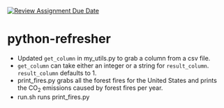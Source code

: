 [![Review Assignment Due Date](https://classroom.github.com/assets/deadline-readme-button-22041afd0340ce965d47ae6ef1cefeee28c7c493a6346c4f15d667ab976d596c.svg)](https://classroom.github.com/a/_G_SdF8U)
# python-refresher
- Updated `get_column` in my_utils.py to grab a column from a csv file. 
- `get_column` can take either an integer or a string for `result_column`. `result_column` defaults to 1.  
- print_fires.py grabs all the forest fires for the United States and prints the CO$_2$ emissions caused by forest fires per year. 
- run.sh runs print_fires.py
